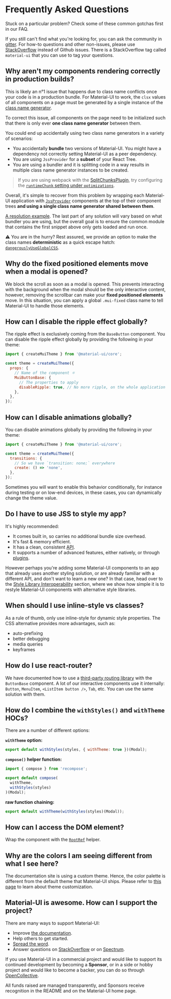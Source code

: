 # Frequently Asked Questions

<p class="description">Stuck on a particular problem? Check some of these common gotchas first in our FAQ.</p>

If you still can't find what you're looking for, you can ask the community in [gitter](https://gitter.im/mui-org/material-ui).
For how-to questions and other non-issues, please use [StackOverflow](https://stackoverflow.com/questions/tagged/material-ui) instead of Github issues. There is a StackOverflow tag called `material-ui` that you can use to tag your questions.

## Why aren't my components rendering correctly in production builds?

This is likely an n°1 issue that happens due to class name conflicts once your code is in a production bundle.
For Material-UI to work, the `clsx` values of all components on a page must be generated by a single instance of the [class name generator](/customization/css-in-js/#creategenerateclassname-options-class-name-generator).

To correct this issue, all components on the page need to be initialized such that there is only ever **one class name generator** between them.

You could end up accidentally using two class name generators in a variety of scenarios:

- You accidentally **bundle** two versions of Material-UI. You might have a dependency not correctly setting Material-UI as a peer dependency.
- You are using `JssProvider` for a **subset** of your React Tree.
- You are using a bundler and it is splitting code in a way results in multiple class name generator instances to be created.
> If you are using webpack with the [SplitChunksPlugin](https://webpack.js.org/plugins/split-chunks-plugin/), try configuring the [`runtimeChunk` setting under `optimizations`](https://webpack.js.org/configuration/optimization/#optimization-runtimechunk).

Overall, it's simple to recover from this problem by wrapping each Material-UI application with [`JssProvider`](/customization/css-in-js/#jssprovider) components at the top of their component trees **and using a single class name generator shared between them**.

[A resolution example](/customization/css-in-js/#jssprovider). The last part of any solution will vary based on what bundler you are using, but the overall goal is to ensure the common module that contains the first snippet above only gets loaded and run once.

⚠️ You are in the hurry? Rest assured, we provide an option to make the class names **deterministic** as a quick escape hatch: [`dangerouslyUseGlobalCSS`](/customization/css-in-js/#global-css).

## Why do the fixed positioned elements move when a modal is opened?

We block the scroll as soon as a modal is opened.
This prevents interacting with the background when the modal should be the only interactive content, however, removing the scrollbar can make your **fixed positioned elements** move.
In this situation, you can apply a global `.mui-fixed` class name to tell Material-UI to handle those elements.

## How can I disable the ripple effect globally?

The ripple effect is exclusively coming from the `BaseButton` component.
You can disable the ripple effect globally by providing the following in your theme:

```js
import { createMuiTheme } from '@material-ui/core';

const theme = createMuiTheme({
  props: {
    // Name of the component ⚛️
    MuiButtonBase: {
      // The properties to apply
      disableRipple: true, // No more ripple, on the whole application 💣!
    },
  },
});
```

## How can I disable animations globally?

You can disable animations globally by providing the following in your theme:

```js
import { createMuiTheme } from '@material-ui/core';

const theme = createMuiTheme({
  transitions: {
    // So we have `transition: none;` everywhere
    create: () => 'none',
  },
});
```

Sometimes you will want to enable this behavior conditionally, for instance during testing or on low-end devices,
in these cases, you can dynamically change the theme value.

## Do I have to use JSS to style my app?

It's highly recommended:

- It comes built in, so carries no additional bundle size overhead.
- It's fast & memory efficient.
- It has a clean, consistent [API](https://cssinjs.org/json-api/).
- It supports a number of advanced features, either natively, or through [plugins](https://cssinjs.org/plugins/).

However perhaps you're adding some Material-UI components to an app that already uses another styling solution,
or are already familiar with a different API, and don't want to learn a new one? In that case, head over to the
[Style Library Interoperability](/guides/interoperability/) section,
where we show how simple it is to restyle Material-UI components with alternative style libraries.

## When should I use inline-style vs classes?

As a rule of thumb, only use inline-style for dynamic style properties. The CSS alternative provides more advantages, such as:

- auto-prefixing
- better debugging
- media queries
- keyframes

## How do I use react-router?

We have documented how to use a [third-party routing library](/demos/buttons/#third-party-routing-library) with the `ButtonBase` component.
A lot of our interactive components use it internally:
`Button`, `MenuItem`, `<ListItem button />`, `Tab`, etc.
You can use the same solution with them.

## How do I combine the `withStyles()` and `withTheme` HOCs?

There are a number of different options:

**`withTheme` option:**

```js
export default withStyles(styles, { withTheme: true })(Modal);
```

**`compose()` helper function:**

```js
import { compose } from 'recompose';

export default compose(
  withTheme,
  withStyles(styles)
)(Modal);
```

**raw function chaining:**

```js
export default withTheme(withStyles(styles)(Modal));
```

## How can I access the DOM element?

Wrap the component with the [`RootRef`](/api/root-ref/) helper.

## Why are the colors I am seeing different from what I see here?

The documentation site is using a custom theme. Hence, the color palette is
different from the default theme that Material-UI ships. Please refer to [this
page](/customization/themes/) to learn about theme customization.

## Material-UI is awesome. How can I support the project?

There are many ways to support Material-UI:

- Improve [the documentation](https://github.com/mui-org/material-ui/tree/next/docs).
- Help others to get started.
- [Spread the word](https://twitter.com/MaterialUI).
- Answer questions on [StackOverflow](https://stackoverflow.com/questions/tagged/material-ui) or on [Spectrum](https://spectrum.chat/material-ui).

If you use Material-UI in a commercial project and would like to support its continued development by becoming a **Sponsor**,
or in a side or hobby project and would like to become a backer, you can do so through [OpenCollective](https://opencollective.com/material-ui).

All funds raised are managed transparently, and Sponsors receive recognition in the README and on the Material-UI home page.
